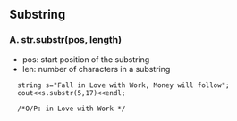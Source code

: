 ## Substring
### A. str.substr(pos, length)
- pos: start position of the substring 
- len: number of characters in a substring

```
  string s="Fall in Love with Work, Money will follow";
  cout<<s.substr(5,17)<<endl;
  
  /*O/P: in Love with Work */
```
